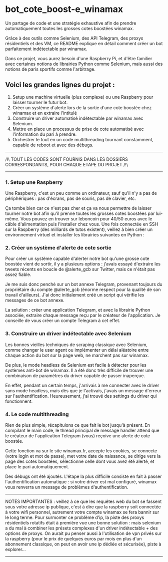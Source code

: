 # bot_cote_boost-e_winamax

Un partage de code et une stratégie exhaustive afin de prendre automatiquement toutes les grosses cotes boostées winamax. 

Grâce à des outils comme Selenium, des API Telegram, des proxys résidentiels et des VM, ce README explique en détail comment créer un bot parfaitement indétectable par winamax.

Dans ce projet, vous aurez besoin d'une Raspberry Pi, et d'être familier avec certaines notions de librairies Python comme Selenium, mais aussi des notions de paris sportifs comme l'arbitrage.

## Voici les grandes lignes du projet :

1. Setup une machine virtuelle (plus complexe) ou une Raspberry pour laisser tourner le futur bot.
2. Créer un système d'alerte lors de la sortie d'une cote boostée chez winamax et en extraire l'intitulé
3. Construire un driver automatisé indétectable par winamax avec Selenium.
4. Mettre en place un processus de prise de cote automatisé avec l'information du pari à prendre.
5. Orchestrer le tout en un code multithreading tournant constamment, capable de reboot et avec des débugs.

---

/!\ TOUT LES CODES SONT FOURNIS DANS LES DOSSIERS CORRESPONDANTS, POUR CHAQUE ETAPE DU PROJET /!\

---

### 1. Setup une Raspberry

Une Raspberry, c'est un peu comme un ordinateur, sauf qu'il n'y a pas de périphériques : pas d'écrans, pas de souris, pas de clavier, etc. 

Ça tombe bien car ce n'est pas cher et ça va nous permettre de laisser tourner notre bot afin qu'il prenne toutes les grosses cotes boostées par lui-même. Vous pouvez en trouver sur leboncoin pour 40/50 euros avec le câble d'alimentation puis l'installer chez vous. Une fois connectée en SSH sur la Raspberry (des milliards de tutos existent), veillez à bien créer un environnement virtuel et installer les librairies suivantes en Python :

### 2. Créer un système d'alerte de cote sortie

Pour créer un système capable d'alerter notre bot qu'une grosse cote boostée vient de sortir, il y a plusieurs options : j'avais essayé d'extraire les tweets récents en boucle de @alerte_gcb sur Twitter, mais ce n'était pas assez fiable.

Je me suis donc penché sur un bot annexe Telegram, provenant toujours du propriétaire du compte @alerte_gcb (énorme respect pour la qualité de son travail d'ailleurs). J'ai donc initialement créé un script qui vérifie les messages de ce bot annexe.

La solution : créer une application Telegram, et avec la librairie Python associée, extraire chaque message reçu par le créateur de l'application. Je conseille de vous créer un compte Telegram à cet effet.

### 3. Construire un driver indétectable avec Selenium

Les bonnes vieilles techniques de scraping classique avec Selenium, comme changer le user agent ou implémenter un délai aléatoire entre chaque action du bot sur la page web, ne marchent pas sur winamax.

De plus, le mode headless de Selenium est facile à détecter pour les systèmes anti-bot de winamax. Il a été donc très difficile de trouver une combinaison de paramètres du driver capable de passer inaperçue.

En effet, pendant un certain temps, j'arrivais à me connecter avec le driver sans mode headless, mais dès que je l'activais, j'avais un message d'erreur sur l'authentification. Heureusement, j'ai trouvé des settings du driver qui fonctionnent.

### 4. Le code multithreading

Rien de plus simple, récapitulons ce que fait le bot jusqu'à présent. En compilant le main code, le thread principal de message handler attend que le créateur de l'application Telegram (vous) reçoive une alerte de cote boostée.

Cette fonction va sur le site winamax.fr, accepte les cookies, se connecte (votre login et mot de passe), met votre date de naissance, se dirige vers la page des cotes boostées, sélectionne celle dont vous avez été alerté, et place le pari automatiquement.

Des débugs ont été ajoutés. L'étape la plus difficile consiste en fait à passer l'authentification automatique : si votre driver est mal configuré, winamax vous renverra un message de problèmes d'authentification.


---

NOTES IMPORTANTES : veillez à ce que les requêtes web du bot se fassent sous votre adresse ip publique, c'est à dire que la raspberry soit connectée à votre wifi personnel, autrement votre compte winamax se fera bannir sur le long terme. 
Pour surmonter ce problème d'ip, la piste des proxys résidentiels rotatifs était à première vue une bonne solution : mais selenium a du mal à combiner les présets complexes d'un driver indétectable + des options de proxys.
On aurait pu penser aussi à l'utilisation de vpn privés sur la raspberry (pour le prix de quelques euros par mois en plus d'un abonnement classique, on peut en avoir une ip dédiée et sécurisée), piste à explorer...

---
